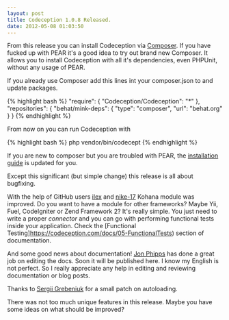 ```yaml
---
layout: post
title: Codeception 1.0.8 Released.
date: 2012-05-08 01:03:50
---
```


From this release you can install Codeception via [Composer](https://getcomposer.org/). If you have fucked up with PEAR it's a good idea to try out brand new Composer.
It allows you to install Codeception with all it's dependencies, even PHPUnit, without any usage of PEAR. 

If you already use Composer add this lines int your composer.json to and update packages.

{% highlight bash %}
    "require": {
        "Codeception/Codeception": "*"
    },
    "repositories": {
        "behat/mink-deps": {
            "type": "composer",
            "url":  "behat.org"
        }
    }
{% endhighlight %}

From now on you can run Codeception with

{% highlight bash %}
php vendor/bin/codecept
{% endhighlight %}

If you are new to composer but you are troubled with PEAR, the [installation guide](https://codeception.com/install) is updated for you.

Except this significant (but simple change) this release is all about bugfixing. 

With the help of GitHub users [ilex](https://github.com/ilex) and [nike-17](https://github.com/nike-17) Kohana module was improved. 
Do you want to have a module for other frameworks? Maybe Yii, Fuel, CodeIgniter or Zend Framework 2? It's really simple. You just need to write a proper _connector_ and you can go with performing functional tests inside your application. Check the [Functional Testing]https://codeception.com/docs/05-FunctionalTests) section of documentation.

And some good news about documentation! [Jon Phipps](https://github.com/jonphipps) has done a great job on editing the docs. Soon it will be published here. I know my English is not perfect. So I really appreciate any help in editing and reviewing documentation or blog posts.

Thanks to [Sergii Grebeniuk](https://github.com/delmot) for a small patch on autoloading.

There was not too much unique features in this release. Maybe you have some ideas on what should be improved?